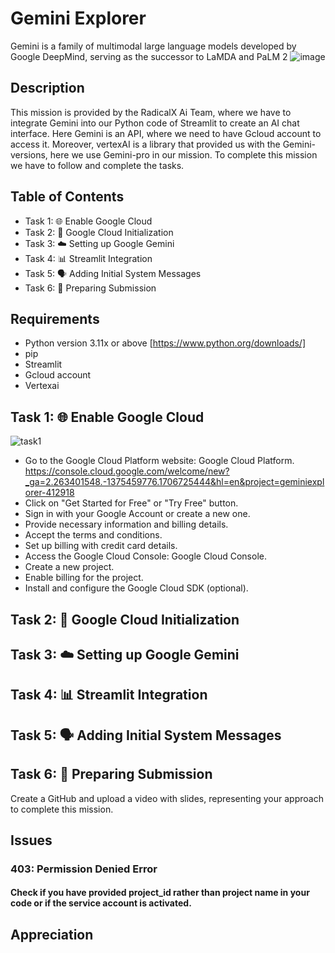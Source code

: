 # Gemini Explorer
  Gemini is a family of multimodal large language models developed by Google DeepMind, serving as the successor to LaMDA and PaLM 2
 ![image](https://github.com/AnikethRai/Gemini_Explorer/assets/95706188/a86760e0-91b5-40b8-97ca-65e8c7e7b12a)

## Description

This mission is provided by the RadicalX Ai Team, where we have to integrate Gemini into our Python code of Streamlit to create an AI chat interface. Here Gemini is an API, where we need to have Gcloud account to access it.
Moreover, vertexAI is a library that provided us with the Gemini-versions, here we use Gemini-pro in our mission. To complete this mission we have to follow and complete the tasks.

## Table of Contents

- Task 1: 🌐 Enable Google Cloud
- Task 2: 🧬 Google Cloud Initialization
- Task 3: ☁️ Setting up Google Gemini
- Task 4: 📊 Streamlit Integration
- Task 5: 🗣️ Adding Initial System Messages
- Task 6: 📄 Preparing Submission

## Requirements

- Python version 3.11x or above [https://www.python.org/downloads/]
- pip
- Streamlit
- Gcloud account
- Vertexai
  
## Task 1: 🌐 Enable Google Cloud
  ![task1](https://github.com/AnikethRai/Gemini_Explorer/assets/95706188/91bc6eb1-0fa4-4832-bc12-0570aea82443)
  - Go to the Google Cloud Platform website: Google Cloud Platform. https://console.cloud.google.com/welcome/new?_ga=2.263401548.-1375459776.1706725444&hl=en&project=geminiexplorer-412918
  - Click on "Get Started for Free" or "Try Free" button.
  - Sign in with your Google Account or create a new one.
  - Provide necessary information and billing details.
  - Accept the terms and conditions.
  - Set up billing with credit card details.
  - Access the Google Cloud Console: Google Cloud Console.
  - Create a new project.
  - Enable billing for the project.
  - Install and configure the Google Cloud SDK (optional).


## Task 2: 🧬 Google Cloud Initialization

## Task 3: ☁️ Setting up Google Gemini

## Task 4: 📊 Streamlit Integration

## Task 5: 🗣️ Adding Initial System Messages

## Task 6: 📄 Preparing Submission
  Create a GitHub and upload a video with slides, representing your approach to complete this mission.
  
##  Issues
  ### 403: Permission Denied Error 
  #### Check if you have provided project_id rather than project name in your code or if the service account is activated.


## Appreciation

